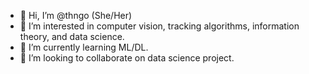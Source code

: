 - 👋 Hi, I’m @thngo (She/Her)
- 👀 I’m interested in computer vision, tracking algorithms, information theory, and data science.
- 🌱 I’m currently learning ML/DL.
- 💞️ I’m looking to collaborate on data science project.
